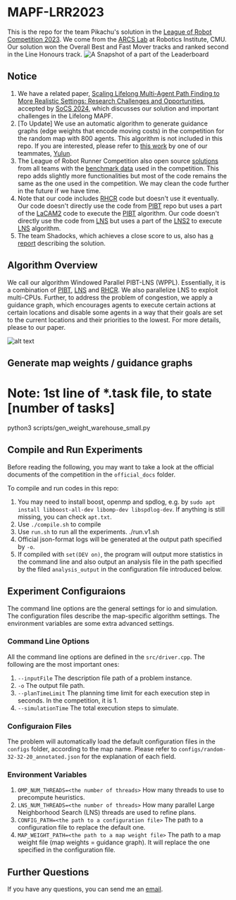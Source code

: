 # MAPF-LRR2023
This is the repo for the team Pikachu's solution in the [League of Robot Competition 2023](https://www.leagueofrobotrunners.org/). We come from the [ARCS Lab](https://jiaoyangli.me/people/) at Robotics Institute, CMU. Our solution won the Overall Best and Fast Mover tracks and ranked second in the Line Honours track. 
![A Snapshot of a part of the Leaderboard](imgs/leaderboard_pikachu.png)

## Notice
1. We have a related paper, [Scaling Lifelong Multi-Agent Path Finding to More Realistic Settings: Research Challenges and Opportunities](https://arxiv.org/abs/2404.16162), accepted by [SoCS 2024](https://socs24.search-conference.org/home), which discusses our solution and important challenges in the Lifelong MAPF. 
2. [To Update] We use an automatic algorithm to generate guidance graphs (edge weights that encode moving costs) in the competition for the random map with 800 agents. This algorithm is not included in this repo. If you are interested, please refer to [this work](https://arxiv.org/abs/2402.01446) by one of our teammates, [Yulun](https://yulunzhang.net/).
3. The League of Robot Runner Competition also open source [solutions](https://github.com/MAPF-Competition/Code-Archive.git) from all teams with the [benchmark data](https://github.com/MAPF-Competition/Benchmark-Archive.git) used in the competition. This repo adds slightly more functionalities but most of the code remains the same as the one used in the competition. We may clean the code further in the future if we have time.
4. Note that our code includes [RHCR](https://github.com/Jiaoyang-Li/RHCR) code but doesn't use it eventually. Our code doesn't directly use the code from [PIBT](https://github.com/Kei18/pibt) repo but uses a part of the [LaCAM2](https://github.com/Kei18/lacam2) code to execute the [PIBT](https://github.com/Kei18/pibt) algorithm. Our code doesn't directly use the code from [LNS](https://github.com/Jiaoyang-Li/MAPF-LNS) but uses a part of the [LNS2](https://github.com/Jiaoyang-Li/MAPF-LNS2) to execute [LNS](https://github.com/Jiaoyang-Li/MAPF-LNS) algorithm.
5. The team Shadocks, which achieves a close score to us, also has [a report](https://pageperso.lis-lab.fr/guilherme.fonseca/lrr23.pdf) describing the solution.

## Algorithm Overview
We call our algorithm Windowed Parallel PIBT-LNS (WPPL). Essentially, it is a combination of [PIBT](https://github.com/Kei18/pibt), [LNS](https://github.com/Jiaoyang-Li/MAPF-LNS) and [RHCR](https://github.com/Jiaoyang-Li/RHCR). We also parallelize LNS to exploit multi-CPUs. Further, to address the problem of congestion, we apply a guidance graph, which encourages agents to execute certain actions at certain locations and disable some agents in a way that their goals are set to the current locations and their priorities to the lowest. For more details, please to our paper.

![alt text](imgs/algorithm_overview.png)

## Generate map weights / guidance graphs
# Note: 1st line of *.task file, to state [number of tasks]
python3 scripts/gen_weight_warehouse_small.py


## Compile and Run Experiments
Before reading the following, you may want to take a look at the official documents of the competition in the `official_docs` folder.

To compile and run codes in this repo:
1. You may need to install boost, openmp and spdlog, e.g. by `sudo apt install libboost-all-dev libomp-dev libspdlog-dev`. If anything is still missing, you can check `apt.txt`.
2. Use `./compile.sh` to compile
3. Use `run.sh` to run all the experiments.
    ./run.v1.sh
4. Official json-format logs will be generated at the output path specified by `-o`.
5. If compiled with `set(DEV on)`, the program will output more statistics in the command line and also output an analysis file in the path specified by the filed `analysis_output` in the configuration file introduced below.

## Experiment Configuraions
The command line options are the general settings for io and simulation. The configuration files describe the map-specific algorithm settings. The environment variables are some extra advanced settings.

### Command Line Options
All the command line options are defined in the `src/driver.cpp`. The following are the most important ones:
1. `--inputFile` The description file path of a problem instance.
2. `-o` The output file path.
3. `--planTimeLimit` The planning time limit for each execution step in seconds. In the competition, it is 1.
4. `--simulationTime` The total execution steps to simulate.

### Configuraion Files
The problem will automatically load the default configuration files in the `configs` folder, according to the map name. Please refer to `configs/random-32-32-20_annotated.json` for the explanation of each field.

### Environment Variables
1. `OMP_NUM_THREADS=<the number of threads>` How many threads to use to precompute heuristics.
2. `LNS_NUM_THREADS=<the number of threads>` How many parallel Large Neighborhood Search (LNS) threads are used to refine plans.
3. `CONFIG_PATH=<the path to a configuration file>` The path to a configuration file to replace the default one.
4. `MAP_WEIGHT_PATH=<the path to a map weight file>` The path to a map weight file (map weights = guidance graph). It will replace the one specified in the configuration file.

## Further Questions
If you have any questions, you can send me an [email](srevir@foxmail.com).
